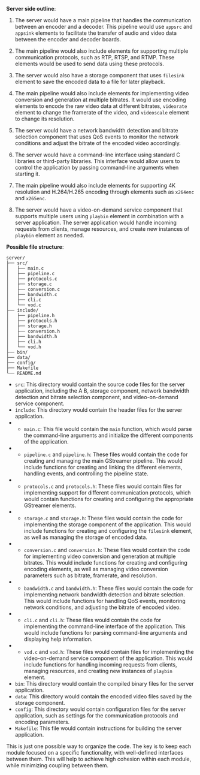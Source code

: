**Server side outline**:

1.  The server would have a main pipeline that handles the communication between an encoder and a decoder. This pipeline would use `appsrc` and `appsink` elements to facilitate the transfer of audio and video data between the encoder and decoder boards.
    
2.  The main pipeline would also include elements for supporting multiple communication protocols, such as RTP, RTSP, and RTMP. These elements would be used to send data using these protocols.
    
3.  The server would also have a storage component that uses `filesink` element to save the encoded data to a file for later playback.
    
4.  The main pipeline would also include elements for implementing video conversion and generation at multiple bitrates. It would use encoding elements to encode the raw video data at different bitrates, `videorate` element to change the framerate of the video, and `videoscale` element to change its resolution.
    
5.  The server would have a network bandwidth detection and bitrate selection component that uses QoS events to monitor the network conditions and adjust the bitrate of the encoded video accordingly.
    
6.  The server would have a command-line interface using standard C libraries or third-party libraries. This interface would allow users to control the application by passing command-line arguments when starting it.
    
7.  The main pipeline would also include elements for supporting 4K resolution and H.264/H.265 encoding through elements such as `x264enc` and `x265enc`.
    
8.  The server would have a video-on-demand service component that supports multiple users using `playbin` element in combination with a server application. The server application would handle incoming requests from clients, manage resources, and create new instances of `playbin` element as needed.
    

**Possible file structure**:
```
server/
├── src/
│   ├── main.c
│   ├── pipeline.c
│   ├── protocols.c
│   ├── storage.c
│   ├── conversion.c
│   ├── bandwidth.c
│   ├── cli.c
│   └── vod.c
├── include/
│   ├── pipeline.h
│   ├── protocols.h
│   ├── storage.h
│   ├── conversion.h
│   ├── bandwidth.h
│   ├── cli.h
│   └── vod.h
├── bin/
├── data/
├── config/
├── Makefile
└── README.md
```

*   `src`: This directory would contain the source code files for the server application, including the A B, storage component, network bandwidth detection and bitrate selection component, and video-on-demand service component.
*   `include`: This directory would contain the header files for the server application.
* *  `main.c`: This file would contain the `main` function, which would parse the command-line arguments and initialize the different components of the application.  
* *   `pipeline.c` and `pipeline.h`: These files would contain the code for creating and managing the main GStreamer pipeline. This would include functions for creating and linking the different elements, handling events, and controlling the pipeline state.  
* *   `protocols.c` and `protocols.h`: These files would contain files for implementing support for different communication protocols, which would contain functions for creating and configuring the appropriate GStreamer elements.
* *   `storage.c` and `storage.h`: These files would contain the code for implementing the storage component of the application. This would include functions for creating and configuring the `filesink` element, as well as managing the storage of encoded data. 
* *   `conversion.c` and `conversion.h`: These files would contain the code for implementing video conversion and generation at multiple bitrates. This would include functions for creating and configuring encoding elements, as well as managing video conversion parameters such as bitrate, framerate, and resolution. 
* *   `bandwidth.c` and `bandwidth.h`: These files would contain the code for implementing network bandwidth detection and bitrate selection. This would include functions for handling QoS events, monitoring network conditions, and adjusting the bitrate of encoded video.
* *   `cli.c` and `cli.h`: These files would contain the code for implementing the command-line interface of the application. This would include functions for parsing command-line arguments and displaying help information.
* *   `vod.c` and `vod.h`: These files would contain files for implementing the video-on-demand service component of the application. This would include functions for handling incoming requests from clients, managing resources, and creating new instances of `playbin` element.
*   `bin`: This directory would contain the compiled binary files for the server application.
*   `data`: This directory would contain the encoded video files saved by the storage component.
*   `config`: This directory would contain configuration files for the server application, such as settings for the communication protocols and encoding parameters.
*   `Makefile`: This file would contain instructions for building the server application.
    
This is just one possible way to organize the code. The key is to keep each module focused on a specific functionality, with well-defined interfaces between them. This will help to achieve high cohesion within each module, while minimizing coupling between them.

